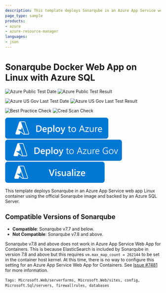 ```yaml
---
description: This template deploys Sonarqube in an Azure App Service web app Linux container using the official Sonarqube image and backed by an Azure SQL Server.
page_type: sample
products:
- azure
- azure-resource-manager
languages:
- json
---
```

# Sonarqube Docker Web App on Linux with Azure SQL

![Azure Public Test Date](https://azurequickstartsservice.blob.core.windows.net/badges/quickstarts/microsoft.web/webapp-linux-sonarqube-azuresql/PublicLastTestDate.svg)
![Azure Public Test Result](https://azurequickstartsservice.blob.core.windows.net/badges/quickstarts/microsoft.web/webapp-linux-sonarqube-azuresql/PublicDeployment.svg)

![Azure US Gov Last Test Date](https://azurequickstartsservice.blob.core.windows.net/badges/quickstarts/microsoft.web/webapp-linux-sonarqube-azuresql/FairfaxLastTestDate.svg)
![Azure US Gov Last Test Result](https://azurequickstartsservice.blob.core.windows.net/badges/quickstarts/microsoft.web/webapp-linux-sonarqube-azuresql/FairfaxDeployment.svg)

![Best Practice Check](https://azurequickstartsservice.blob.core.windows.net/badges/quickstarts/microsoft.web/webapp-linux-sonarqube-azuresql/BestPracticeResult.svg)
![Cred Scan Check](https://azurequickstartsservice.blob.core.windows.net/badges/quickstarts/microsoft.web/webapp-linux-sonarqube-azuresql/CredScanResult.svg)

[![Deploy To Azure](https://raw.githubusercontent.com/Azure/azure-quickstart-templates/master/1-CONTRIBUTION-GUIDE/images/deploytoazure.svg?sanitize=true)](https://portal.azure.com/#create/Microsoft.Template/uri/https%3A%2F%2Fraw.githubusercontent.com%2FAzure%2Fazure-quickstart-templates%2Fmaster%2Fquickstarts%2Fmicrosoft.web%2Fwebapp-linux-sonarqube-azuresql%2Fazuredeploy.json)
[![Deploy To Azure US Gov](https://raw.githubusercontent.com/Azure/azure-quickstart-templates/master/1-CONTRIBUTION-GUIDE/images/deploytoazuregov.svg?sanitize=true)](https://portal.azure.us/#create/Microsoft.Template/uri/https%3A%2F%2Fraw.githubusercontent.com%2FAzure%2Fazure-quickstart-templates%2Fmaster%2Fquickstarts%2Fmicrosoft.web%2Fwebapp-linux-sonarqube-azuresql%2Fazuredeploy.json)
[![Visualize](https://raw.githubusercontent.com/Azure/azure-quickstart-templates/master/1-CONTRIBUTION-GUIDE/images/visualizebutton.svg?sanitize=true)](http://armviz.io/#/?load=https%3A%2F%2Fraw.githubusercontent.com%2FAzure%2Fazure-quickstart-templates%2Fmaster%2Fquickstarts%2Fmicrosoft.web%2Fwebapp-linux-sonarqube-azuresql%2Fazuredeploy.json)

This template deploys Sonarqube in an Azure App Service web app Linux container
using the official Sonarqube image and backed by an Azure SQL Server.

## Compatible Versions of Sonarqube

- **Compatible**: Sonarqube v7.7 and below.
- **Not Compatible**: Sonarqube v7.8 and above.

Sonarqube v7.8 and above does not work in Azure App Service Web App for Containers.
This is because ElasticSearch is included by Sonarqube in version 7.8 and above
but this requires `vm.max_map_count = 262144` to be set in the container host kernel.
At this time, there is no way to configure this setting for an Azure App Service
Web App for Containers. See [Issue #7481](https://github.com/Azure/azure-quickstart-templates/issues/7481)
for more information.

`Tags: Microsoft.Web/serverfarms, Microsoft.Web/sites, config, Microsoft.Sql/servers, firewallrules, databases`
